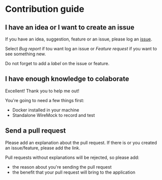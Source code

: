 # Contribution guide

## I have an idea or I want to create an issue
If you have an idea, suggestion, feature or an issue, please log an [issue](https://github.com/eliasnogueira/wiremock-service-virtualization/issues).

Select _Bug report_ if tou want log an issue or _Feature request_ if you want to see something new.

Do not forget to add a _label_ on the issue or feature.

## I have enough knowledge to colaborate
Excellent! Thank you to help me out!

You're going to need a few things first:
* Docker installed in your machine
* Standalone WireMock to record and test

## Send a pull request
Please add an explanation about the pull request.
If there is or you created an issue/feature, please add the link.

Pull requests without explanations will be rejected, so please add:
* the reason about you're sending the pull request
* the benefit that your pull request will bring to the application